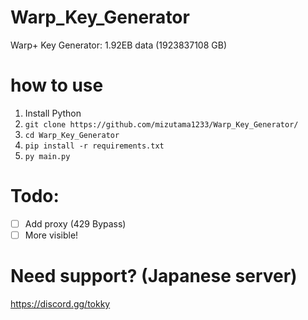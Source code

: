 # Warp_Key_Generator
Warp+ Key Generator: 1.92EB data (1923837108 GB)

# how to use
1. Install Python
2. `git clone https://github.com/mizutama1233/Warp_Key_Generator/`
3. `cd Warp_Key_Generator`
4. `pip install -r requirements.txt`
5. `py main.py`

# Todo:
- [ ] Add proxy (429 Bypass)
- [ ] More visible!

# Need support? (Japanese server)
https://discord.gg/tokky
